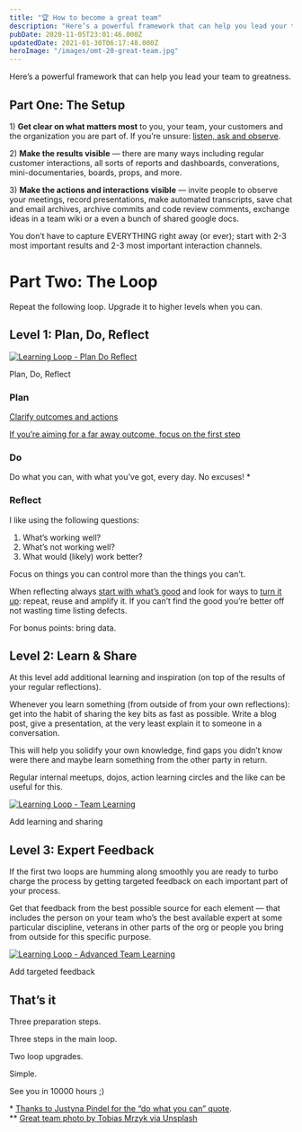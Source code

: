 ```yaml
---
title: "🏆 How to become a great team"
description: "Here’s a powerful framework that can help you lead your team to greatness. Part One: The Setup 1) Get clear on what matters most to you, your team, your customers and the organization you are part ..."
pubDate: 2020-11-05T23:01:46.000Z
updatedDate: 2021-01-30T06:17:48.000Z
heroImage: "/images/omt-20-great-team.jpg"
---
```

Here’s a powerful framework that can help you lead your
team to greatness.

## Part One: The Setup

1) **Get clear on what matters most** to you, your team, your customers and the
organization you are part of. If you’re unsure: [listen, ask and observe](https://fluidcircle.net/2020/10/22/meaningful/?ref=localhost).

2) **Make the results visible** — there
are many ways including regular customer interactions, all sorts
of reports and dashboards, converations, mini-documentaries,
boards, props, and more.

3) **Make the actions and interactions visible** — invite people to observe your meetings, record
presentations, make automated transcripts, save chat and email
archives, archive commits and code review
comments, exchange ideas in a team wiki or a even a bunch
of shared google docs.

You don’t have to capture EVERYTHING right away (or ever);
start with 2-3 most important results and 2-3 most important
interaction channels.

# Part Two: The Loop

Repeat the following loop. Upgrade it to higher levels when
you can.

## Level 1: Plan, Do, Reflect

[![Learning Loop - Plan Do Reflect](/images/omt-20-the-learning-loop-1.jpg)](/images/omt-20-the-learning-loop-1.jpg)

Plan, Do, Reflect

### Plan

[Clarify outcomes and actions](https://fluidcircle.net/2020/10/30/outcome-and-action/?ref=localhost)

[If you’re aiming for a far away outcome, focus on the
first step](https://fluidcircle.net/2020/11/04/%F0%9F%A4%AA-how-to-stay-sane-on-the-road-to-meaningful-outcomes/?ref=localhost)

### Do

Do what you can, with what you’ve got, every day. No
excuses! \*

### Reflect

I like using the following questions:

1. What’s working well?
2. What’s not working well?
3. What would (likely) work better?

Focus on things you can control more than the things you
can’t.

When reflecting always [start with what’s good](https://fluidcircle.net/2020/09/07/first-find-the-good/?ref=localhost) and look for ways to [turn it up](https://www.youtube.com/watch?v=Y1u6Hzve6rk&ref=localhost): repeat, reuse and amplify it. If you can’t find
the good you’re better off not wasting time listing
defects.  
  
For bonus points: bring data.

## Level 2: Learn & Share

At this level add additional learning and inspiration (on
top of the results of your regular reflections).

Whenever you learn something (from outside of from your own
reflections): get into the habit of sharing the key bits as fast
as possible. Write a blog post, give a presentation, at the very
least explain it to someone in a conversation.

This will help you solidify your own knowledge, find gaps you
didn’t know were there and maybe learn something from the
other party in return.

Regular internal meetups, dojos, action learning circles and the
like can be useful for this.

[![Learning Loop - Team Learning](/images/omt-20-the-learning-loop-2.jpg)](/images/omt-20-the-learning-loop-2.jpg)

Add learning and sharing

## Level 3: Expert Feedback

If the first two loops are humming along smoothly you are ready
to turbo charge the process by getting targeted feedback on each
important part of your process.

Get that feedback from the best possible source for each element
— that includes the person on your team who’s the
best available expert at some particular discipline, veterans in
other parts of the org or people you bring from outside for this
specific purpose.

[![Learning Loop - Advanced Team Learning](/images/omt-20-the-learning-loop-3.jpg)](/images/omt-20-the-learning-loop-3.jpg)

Add targeted feedback

## That’s it

Three preparation steps.  
  
Three steps in the main
loop.  
  
Two loop upgrades.  
  
Simple.  
  
See
you in 10000 hours ;)

\* [Thanks to Justyna Pindel for the “do what you
can” quote](https://www.agilebook.club/2020/11/01/everyone-is-a-change-agent-by-april-mills/?ref=localhost).  
\*\* [Great team photo by Tobias Mrzyk via Unsplash](https://unsplash.com/@tobiasmrzyk?ref=localhost)
